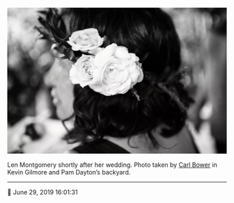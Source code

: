 ![Len Montgomery shortly after her wedding](assets/f4613cbd361d20112773713c6ed42019.webp)

Len Montgomery shortly after her wedding. Photo taken by [Carl Bower](http://carlbowerphotos.com/) in Kevin Gilmore and Pam Dayton’s backyard.

- - - -

📅 June 29, 2019 16:01:31
